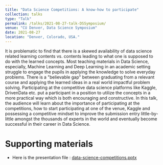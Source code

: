 ```yaml
---
title: "Data Science Competitions: A know-how to participate"
collection: talks
type: "Talk"
permalink: /talks/2021-08-27-talk-DSSymposium/
venue: "CU Denver, Data Science Symposium"
date: 2021-08-27
location: "Denver, Colorado, USA."
---
```


It is problematic to find that there is a skewed availability of data science related learning contents vs. contents leading to what one is supposed to do with the learned concepts. Most teaching materials in Data Science, especially, Machine Learning and Deep Learning in an academic setting struggle to engage the pupils in applying the knowledge to solve everyday problems. There is a "believable gap" between graduating from a relevant course and applying the learned ideas in a real world impactful problem solving. Participating at the competitive data science platforms like Kaggle, DrivenData etc. put a participant in a position to utilize the concepts in a more practical way which is both encouraging and constructive. In this talk, the audience will learn about the importance of participating at the competitions, how to start participating at one of the venue, Kaggle and possessing a competitive mindset to improve the submission entry little-by-little amongst the thousands of experts in the world and eventually become successful in their career in Data Science.

# Supporting materials
* Here is the presentation file : [data-science-competitions.pptx](https://docs.google.com/presentation/d/1032aGDsF11BYhWspwVAOZ2__kkXxEyWT/edit?usp=sharing&ouid=111045799100246528781&rtpof=true&sd=true)

